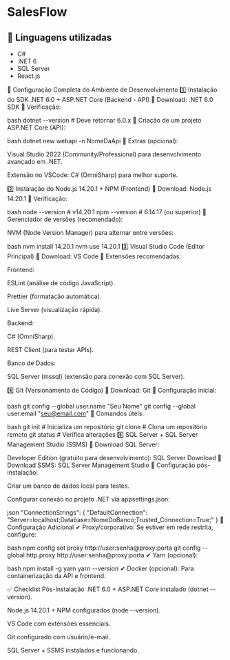 # SalesFlow 

## 🧠 Linguagens utilizadas
- C#
- .NET 6
- SQL Server
- React.js

📌 Configuração Completa do Ambiente de Desenvolvimento
1️⃣ Instalação do SDK .NET 6.0 + ASP.NET Core (Backend - API)
🔹 Download: .NET 6.0 SDK
🔹 Verificação:

bash
dotnet --version  # Deve retornar 6.0.x
🔹 Criação de um projeto ASP.NET Core (API):

bash
dotnet new webapi -n NomeDaApi
🔹 Extras (opcional):

Visual Studio 2022 (Community/Professional) para desenvolvimento avançado em .NET.

Extensão no VSCode: C# (OmniSharp) para melhor suporte.

2️⃣ Instalação do Node.js 14.20.1 + NPM (Frontend)
🔹 Download: Node.js 14.20.1
🔹 Verificação:

bash
node --version  # v14.20.1
npm --version   # 6.14.17 (ou superior)
🔹 Gerenciador de versões (recomendado):

NVM (Node Version Manager) para alternar entre versões:

bash
nvm install 14.20.1
nvm use 14.20.1
3️⃣ Visual Studio Code (Editor Principal)
🔹 Download: VS Code
🔹 Extensões recomendadas:

Frontend:

ESLint (análise de código JavaScript).

Prettier (formatação automática).

Live Server (visualização rápida).

Backend:

C# (OmniSharp).

REST Client (para testar APIs).

Banco de Dados:

SQL Server (mssql) (extensão para conexão com SQL Server).

4️⃣ Git (Versionamento de Código)
🔹 Download: Git
🔹 Configuração inicial:

bash
git config --global user.name "Seu Nome"
git config --global user.email "seu@email.com"
🔹 Comandos úteis:

bash
git init          # Inicializa um repositório
git clone <url>   # Clona um repositório remoto
git status        # Verifica alterações
5️⃣ SQL Server + SQL Server Management Studio (SSMS)
🔹 Download SQL Server:

Developer Edition (gratuito para desenvolvimento): SQL Server Download
🔹 Download SSMS: SQL Server Management Studio
🔹 Configuração pós-instalação:

Criar um banco de dados local para testes.

Configurar conexão no projeto .NET via appsettings.json:

json
"ConnectionStrings": {
  "DefaultConnection": "Server=localhost;Database=NomeDoBanco;Trusted_Connection=True;"
}
🔧 Configuração Adicional
✔ Proxy/corporativo: Se estiver em rede restrita, configure:

bash
npm config set proxy http://user:senha@proxy:porta
git config --global http.proxy http://user:senha@proxy:porta
✔ Yarn (opcional):

bash
npm install -g yarn
yarn --version
✔ Docker (opcional): Para containerização da API e frontend.

✅ Checklist Pós-Instalação
.NET 6.0 + ASP.NET Core instalado (dotnet --version).

Node.js 14.20.1 + NPM configurados (node --version).

VS Code com extensões essenciais.

Git configurado com usuário/e-mail.

SQL Server + SSMS instalados e funcionando.
